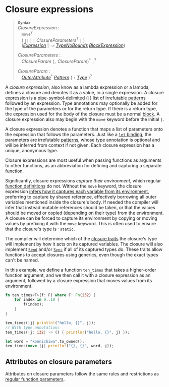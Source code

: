 # Closure expressions

> **<sup>Syntax</sup>**\
> _ClosureExpression_ :\
> &nbsp;&nbsp; `move`<sup>?</sup>\
> &nbsp;&nbsp; ( `||` | `|` _ClosureParameters_<sup>?</sup> `|` )\
> &nbsp;&nbsp; ([_Expression_] | `->` [_TypeNoBounds_]&nbsp;[_BlockExpression_])
>
> _ClosureParameters_ :\
> &nbsp;&nbsp; _ClosureParam_ (`,` _ClosureParam_)<sup>\*</sup> `,`<sup>?</sup>
>
> _ClosureParam_ :\
> &nbsp;&nbsp; [_OuterAttribute_]<sup>\*</sup> [_Pattern_]&nbsp;( `:` [_Type_] )<sup>?</sup>

A _closure expression_, also know as a lambda expression or a lambda, defines a
closure and denotes it as a value, in a single expression. A closure expression
is a pipe-symbol-delimited (`|`) list of irrefutable [patterns] followed by an
expression. Type annotations may optionally be added for the type of the
parameters or for the return type. If there is a return type, the expression
used for the body of the closure must be a normal [block]. A closure expression
also may begin with the `move` keyword before the initial `|`.

A closure expression denotes a function that maps a list of parameters onto
the expression that follows the parameters. Just like a [`let` binding], the
parameters are irrefutable [patterns], whose type annotation is optional and
will be inferred from context if not given. Each closure expression has a
unique, anonymous type.

Closure expressions are most useful when passing functions as arguments to other
functions, as an abbreviation for defining and capturing a separate function.

Significantly, closure expressions _capture their environment_, which regular
[function definitions] do not. Without the `move` keyword, the closure expression
[infers how it captures each variable from its environment](../types/closure.md#capture-modes),
preferring to capture by shared reference, effectively borrowing
all outer variables mentioned inside the closure's body. If needed the compiler
will infer that instead mutable references should be taken, or that the values
should be moved or copied (depending on their type) from the environment. A
closure can be forced to capture its environment by copying or moving values by
prefixing it with the `move` keyword. This is often used to ensure that the
closure's type is `'static`.

The compiler will determine which of the [closure
traits](../types/closure.md#call-traits-and-coercions) the closure's type will implement by how it
acts on its captured variables. The closure will also implement
[`Send`](../special-types-and-traits.md#send) and/or
[`Sync`](../special-types-and-traits.md#sync) if all of its captured types do.
These traits allow functions to accept closures using generics, even though the
exact types can't be named.

In this example, we define a function `ten_times` that takes a higher-order
function argument, and we then call it with a closure expression as an argument,
followed by a closure expression that moves values from its environment.

```rust
fn ten_times<F>(f: F) where F: Fn(i32) {
    for index in 0..10 {
        f(index);
    }
}

ten_times(|j| println!("hello, {}", j));
// With type annotations
ten_times(|j: i32| -> () { println!("hello, {}", j) });

let word = "konnichiwa".to_owned();
ten_times(move |j| println!("{}, {}", word, j));
```

## Attributes on closure parameters

Attributes on closure parameters follow the same rules and restrictions as
[regular function parameters].

[block]: block-expr.md
[function definitions]: ../items/functions.md
[patterns]: ../patterns.md
[regular function parameters]: ../items/functions.md#attributes-on-function-parameters

[_Expression_]: ../expressions.md
[_BlockExpression_]: block-expr.md
[_TypeNoBounds_]: ../types.md#type-expressions
[_Pattern_]: ../patterns.md
[_Type_]: ../types.md#type-expressions
[`let` binding]: ../statements.md#let-statements
[_OuterAttribute_]: ../attributes.md

